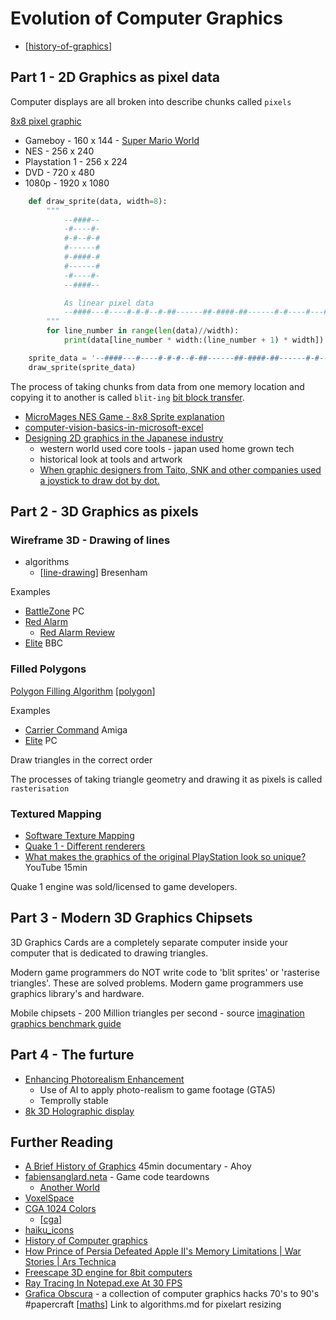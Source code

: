 Evolution of Computer Graphics
==============================

* [[history-of-graphics]]

Part 1 - 2D Graphics as pixel data
-------------------------------

Computer displays are all broken into describe chunks called `pixels`

[8x8 pixel graphic](https://www.google.com/search?q=8x8+smile)

* Gameboy - 160 x 144 - [Super Mario World](https://www.youtube.com/watch?v=sdSpTUHIGgw)
* NES - 256 x 240
* Playstation 1 - 256 x 224
* DVD - 720 x 480
* 1080p - 1920 x 1080


```python
    def draw_sprite(data, width=8):
        """
            --####--
            -#----#-
            #-#--#-#
            #------#
            #-####-#
            #------#
            -#----#-
            --####--

            As linear pixel data
            --####---#----#-#-#--#-##------##-####-##------#-#----#---####--
        """
        for line_number in range(len(data)//width):
            print(data[line_number * width:(line_number + 1) * width])

    sprite_data = '--####---#----#-#-#--#-##------##-####-##------#-#----#---####--'
    draw_sprite(sprite_data)
```

The process of taking chunks from data from one memory location and copying it to another is called `blit-ing` [bit block transfer](https://en.wikipedia.org/wiki/Bit_blit).

* [MicroMages NES Game - 8x8 Sprite explanation](https://youtu.be/ZWQ0591PAxM?t=162)
* [computer-vision-basics-in-microsoft-excel](https://github.com/amzn/computer-vision-basics-in-microsoft-excel)
* [Designing 2D graphics in the Japanese industry](https://vgdensetsu.tumblr.com/post/179656817318/designing-2d-graphics-in-japan-from-the-late-70s)
    * western world used core tools - japan used home grown tech
    * historical look at tools and artwork
    * [When graphic designers from Taito, SNK and other companies used a joystick to draw dot by dot.](https://videogamesdensetsu.tumblr.com/post/160230210495/when-graphic-designers-from-taito-snk-and-other)

Part 2 - 3D Graphics as pixels
------------------------------

### Wireframe 3D - Drawing of lines

* algorithms
    * [[line-drawing]] Bresenham

Examples
* [BattleZone](https://www.youtube.com/watch?v=e5_MXGkLvpI) PC
* [Red Alarm](https://www.google.com/search?q=red+alarm+virtual+boy)
    * [Red Alarm Review](http://www.nintendolife.com/reviews/2009/04/red_alarm_retro)
* [Elite](https://youtu.be/1ZT6ItqZ2xc) BBC

### Filled Polygons

[Polygon Filling Algorithm](https://www.tutorialspoint.com/computer_graphics/polygon_filling_algorithm.htm) [[polygon]]

Examples
* [Carrier Command](https://youtu.be/NvpcGs-NJPw?t=408) Amiga
* [Elite](https://youtu.be/z_ei6LSj8IM?t=33) PC

Draw triangles in the correct order

The processes of taking triangle geometry and drawing it as pixels is called `rasterisation`

### Textured Mapping

* [Software Texture Mapping](https://youtu.be/RyYEGdGwnFs)
* [Quake 1 - Different renderers](https://www.youtube.com/watch?v=6STlawZarcU)
* [What makes the graphics of the original PlayStation look so unique?](https://www.youtube.com/watch?v=DyjalwYBJNQ) YouTube 15min

Quake 1 engine was sold/licensed to game developers.


Part 3 - Modern 3D Graphics Chipsets
------------------------------------

3D Graphics Cards are a completely separate computer inside your computer that is dedicated to drawing triangles.

Modern game programmers do NOT write code to 'blit sprites' or 'rasterise triangles'. These are solved problems.
Modern game programmers use graphics library's and hardware.

Mobile chipsets - 200 Million triangles per second - source [imagination graphics benchmark guide](https://www.imgtec.com/blog/consumer-guide-to-graphics-benchmarks/)

Part 4 - The furture
--------------------

* [Enhancing Photorealism Enhancement](https://intel-isl.github.io/PhotorealismEnhancement/)
    * Use of AI to apply photo-realism to game footage (GTA5)
    * Temprolly stable
* [8k 3D Holographic display](https://lookingglassfactory.com/8k)

Further Reading
---------------

* [A Brief History of Graphics](https://www.youtube.com/watch?v=QyjyWUrHsFc) 45min documentary - Ahoy
* [fabiensanglard.neta](https://fabiensanglard.neta) - Game code teardowns
    * [Another World](http://fabiensanglard.net/another_world_polygons/index.html)
* [VoxelSpace](https://github.com/s-macke/VoxelSpace)
* [CGA 1024 Colors](https://int10h.org/blog/2015/04/cga-in-1024-colors-new-mode-illustrated/)
    * [[cga]]
* [haiku_icons](http://blog.leahhanson.us/post/recursecenter2016/haiku_icons.html)
* [History of Computer graphics](https://www.youtube.com/watch?v=QyjyWUrHsFc)
* [How Prince of Persia Defeated Apple II's Memory Limitations | War Stories | Ars Technica](https://www.youtube.com/watch?v=sw0VfmXKq54)
* [Freescape 3D engine for 8bit computers](https://paleotronic.com/2019/04/26/3d-adventures-with-freescape/)
* [Ray Tracing In Notepad.exe At 30 FPS](http://kylehalladay.com/blog/2020/05/20/Rendering-With-Notepad.html)
* [Grafica Obscura](http://graficaobscura.com/) - a collection of computer graphics hacks 70's to 90's #papercraft [[maths]]
Link to algorithms.md for pixelart resizing

[//begin]: # "Autogenerated link references for markdown compatibility"
[history-of-graphics]: history-of-graphics.md "History of Graphics"
[line-drawing]: line-drawing.md "line-drawing"
[polygon]: polygon.md "Polygon"
[cga]: cga.md "cga"
[maths]: maths.md "Maths"
[//end]: # "Autogenerated link references"